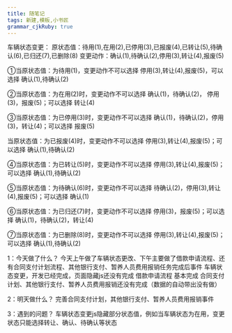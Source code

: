 ```yaml
---
title: 随笔记 
tags: 新建,模板,小书匠
grammar_cjkRuby: true
---
```



车辆状态变更：
原状态值：待用(1),在用(2),已停用(3),已报废(4),已转让(5),待确认(6),已归还(7),已删除(8)
变更动作：确认(1),待确认(2),停用(3),转让(4),报废(5)

①当原状态值：为待用(1)，变更动作不可以选择 停用(3),转让(4),报废(5)，可以选择 确认(1),待确认(2)

②当原状态值：为在用(2)时，变更动作不可以选择 确认(1)，待确认(2)， 停用(3)，报废(5)；可以选择 转让(4)

③当原状态值：为已停用(3)时，变更动作不可以选择 确认(1)，待确认(2)，停用(3)，转让(4)；可以选择 报废(5)

 当原状态值：为已报废(4)时，变更动作不可以选择 停用(3),转让(4),报废(5)；可以选择 确认(1),待确认(2)
 
④当原状态值：为已转让(5)时，变更动作不可以选择 停用(3),转让(4),报废(5)；可以选择  确认(1),待确认(2)

⑤当原状态值：为待确认(6)时，变更动作不可以选择 待确认(2)，停用(3),转让(4),报废(5)；可以选择 确认(1)

⑥当原状态值：为已归还(7)时，变更动作不可以选择 停用(3)，报废(5)；可以选择 确认(1)，待确认(2)，转让(4)

⑦当原状态值：为已删除(8)时，变更动作不可以选择 停用(3),转让(4),报废(5)；可以选择 确认(1),待确认(2)


1：今天做了什么？
	今天上午做了车辆状态更改、下午主要做了借款申请流程、还有合同支付计划流程、其他银行支付、暂养人员费用报销任务完成后事件
	车辆状态变更，开发已经完成，页面隐藏js还没有完成
	借款申请流程 基本完成
	合同支付计划、其他银行支付、暂养人员费用报销还没有完成（数据的自动带出没有做）
	
2：明天做什么？
	完善合同支付计划，其他银行支付、暂养人员费用报销事件

3：遇到的问题？
	车辆状态变更js隐藏部分状态值，例如当车辆状态为在用，变更状态只能选择转让、确认、待确认等状态